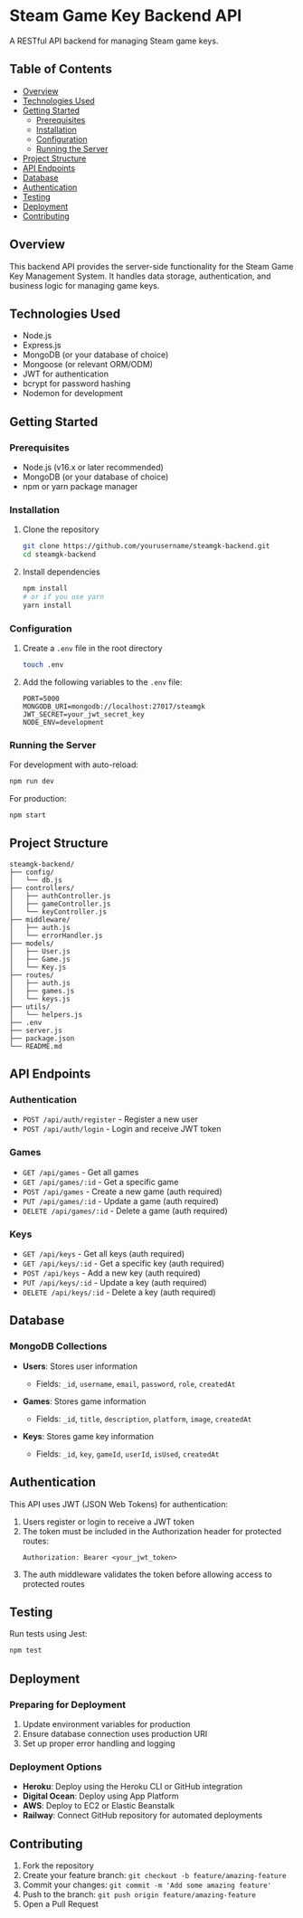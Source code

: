 # Steam Game Key Backend API

A RESTful API backend for managing Steam game keys.

## Table of Contents

- [Overview](#overview)
- [Technologies Used](#technologies-used)
- [Getting Started](#getting-started)
  - [Prerequisites](#prerequisites)
  - [Installation](#installation)
  - [Configuration](#configuration)
  - [Running the Server](#running-the-server)
- [Project Structure](#project-structure)
- [API Endpoints](#api-endpoints)
- [Database](#database)
- [Authentication](#authentication)
- [Testing](#testing)
- [Deployment](#deployment)
- [Contributing](#contributing)

## Overview

This backend API provides the server-side functionality for the Steam Game Key Management System. It handles data storage, authentication, and business logic for managing game keys.

## Technologies Used

- Node.js
- Express.js
- MongoDB (or your database of choice)
- Mongoose (or relevant ORM/ODM)
- JWT for authentication
- bcrypt for password hashing
- Nodemon for development

## Getting Started

### Prerequisites

- Node.js (v16.x or later recommended)
- MongoDB (or your database of choice)
- npm or yarn package manager

### Installation

1. Clone the repository
   ```bash
   git clone https://github.com/yourusername/steamgk-backend.git
   cd steamgk-backend
   ```

2. Install dependencies
   ```bash
   npm install
   # or if you use yarn
   yarn install
   ```

### Configuration

1. Create a `.env` file in the root directory
   ```bash
   touch .env
   ```

2. Add the following variables to the `.env` file:
   ```
   PORT=5000
   MONGODB_URI=mongodb://localhost:27017/steamgk
   JWT_SECRET=your_jwt_secret_key
   NODE_ENV=development
   ```

### Running the Server

For development with auto-reload:
```bash
npm run dev
```

For production:
```bash
npm start
```

## Project Structure

```
steamgk-backend/
├── config/
│   └── db.js
├── controllers/
│   ├── authController.js
│   ├── gameController.js
│   └── keyController.js
├── middleware/
│   ├── auth.js
│   └── errorHandler.js
├── models/
│   ├── User.js
│   ├── Game.js
│   └── Key.js
├── routes/
│   ├── auth.js
│   ├── games.js
│   └── keys.js
├── utils/
│   └── helpers.js
├── .env
├── server.js
├── package.json
└── README.md
```

## API Endpoints

### Authentication
- `POST /api/auth/register` - Register a new user
- `POST /api/auth/login` - Login and receive JWT token

### Games
- `GET /api/games` - Get all games
- `GET /api/games/:id` - Get a specific game
- `POST /api/games` - Create a new game (auth required)
- `PUT /api/games/:id` - Update a game (auth required)
- `DELETE /api/games/:id` - Delete a game (auth required)

### Keys
- `GET /api/keys` - Get all keys (auth required)
- `GET /api/keys/:id` - Get a specific key (auth required)
- `POST /api/keys` - Add a new key (auth required)
- `PUT /api/keys/:id` - Update a key (auth required)
- `DELETE /api/keys/:id` - Delete a key (auth required)

## Database

### MongoDB Collections

- **Users**: Stores user information
  - Fields: `_id`, `username`, `email`, `password`, `role`, `createdAt`

- **Games**: Stores game information
  - Fields: `_id`, `title`, `description`, `platform`, `image`, `createdAt`

- **Keys**: Stores game key information
  - Fields: `_id`, `key`, `gameId`, `userId`, `isUsed`, `createdAt`

## Authentication

This API uses JWT (JSON Web Tokens) for authentication:

1. Users register or login to receive a JWT token
2. The token must be included in the Authorization header for protected routes:
   ```
   Authorization: Bearer <your_jwt_token>
   ```
3. The auth middleware validates the token before allowing access to protected routes

## Testing

Run tests using Jest:
```bash
npm test
```

## Deployment

### Preparing for Deployment
1. Update environment variables for production
2. Ensure database connection uses production URI
3. Set up proper error handling and logging

### Deployment Options
- **Heroku**: Deploy using the Heroku CLI or GitHub integration
- **Digital Ocean**: Deploy using App Platform
- **AWS**: Deploy to EC2 or Elastic Beanstalk
- **Railway**: Connect GitHub repository for automated deployments

## Contributing

1. Fork the repository
2. Create your feature branch: `git checkout -b feature/amazing-feature`
3. Commit your changes: `git commit -m 'Add some amazing feature'`
4. Push to the branch: `git push origin feature/amazing-feature`
5. Open a Pull Request
